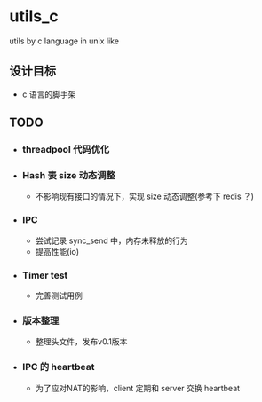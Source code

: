 # utils_c

utils by c language in unix like

## 设计目标

* c 语言的脚手架

## TODO
- ### threadpool 代码优化

- ### Hash 表 size 动态调整

  - 不影响现有接口的情况下，实现 size 动态调整(参考下 redis ？)
- ### IPC

  - 尝试记录 sync_send 中，内存未释放的行为
  - 提高性能(io)

- ### Timer test
  - 完善测试用例

- ### 版本整理
  - 整理头文件，发布v0.1版本

- ### IPC 的 heartbeat
  - 为了应对NAT的影响，client 定期和 server 交换 heartbeat
